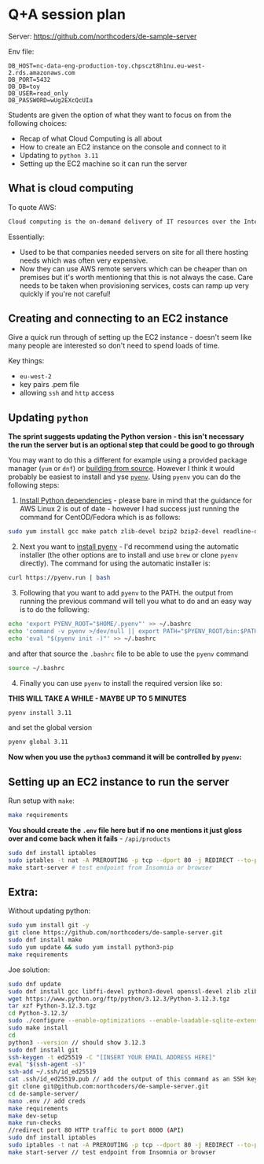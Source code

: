 # Q+A session plan

Server: https://github.com/northcoders/de-sample-server

Env file:

```env
DB_HOST=nc-data-eng-production-toy.chpsczt8h1nu.eu-west-2.rds.amazonaws.com
DB_PORT=5432
DB_DB=toy
DB_USER=read_only
DB_PASSWORD=wUg2EXcQcUIa
```

Students are given the option of what they want to focus on from the following choices:

- Recap of what Cloud Computing is all about
- How to create an EC2 instance on the console and connect to it
- Updating to `python 3.11`
- Setting up the EC2 machine so it can run the server

## What is cloud computing

To quote AWS:

```txt
Cloud computing is the on-demand delivery of IT resources over the Internet with pay-as-you-go pricing. Instead of buying, owning, and maintaining physical data centers and servers, you can access technology services, such as computing power, storage, and databases, on an as-needed basis from a cloud provider like Amazon Web Services (AWS).
```

Essentially:

- Used to be that companies needed servers on site for all there hosting needs which was often very expensive.
- Now they can use AWS remote servers which can be cheaper than on premises but it's worth mentioning that this is not always the case. Care needs to be taken when provisioning services, costs can ramp up very quickly if you're not careful!

## Creating and connecting to an EC2 instance

Give a quick run through of setting up the EC2 instance - doesn't seem like many people are interested so don't need to spend loads of time.

Key things:

- `eu-west-2`
- key pairs .pem file
- allowing `ssh` and `http` access

## Updating `python`

**The sprint suggests updating the Python version - this isn't necessary the run the server but is an optional step that could be good to go through**

You may want to do this a different for example using a provided package manager (`yum` or `dnf`) or [building from source](https://realpython.com/installing-python/#linux-how-to-build-python-from-source-code). However I think it would probably be easiest to install and yse [`pyenv`](https://github.com/pyenv/pyenv/tree/master). Using `pyenv` you can do the following steps:

1. [Install Python dependencies](https://github.com/pyenv/pyenv/wiki#suggested-build-environment) - please bare in mind that the guidance for AWS Linux 2 is out of date - however I had success just running the command for CentOD/Fedora which is as follows:

```sh
sudo yum install gcc make patch zlib-devel bzip2 bzip2-devel readline-devel sqlite sqlite-devel openssl-devel tk-devel libffi-devel xz-devel
```

2. Next you want to [install pyenv](https://github.com/pyenv/pyenv/tree/master?tab=readme-ov-file#unixmacos) - I'd recommend using the automatic installer (the other options are to install and use `brew` or clone `pyenv` directly). The command for using the automatic installer is:

```sh
curl https://pyenv.run | bash
```

3. Following that you want to add `pyenv` to the PATH. the output from running the previous command will tell you what to do and an easy way is to do the following:

```sh
echo 'export PYENV_ROOT="$HOME/.pyenv"' >> ~/.bashrc
echo 'command -v pyenv >/dev/null || export PATH="$PYENV_ROOT/bin:$PATH"' >> ~/.bashrc
echo 'eval "$(pyenv init -)"' >> ~/.bashrc
```

and after that source the `.bashrc` file to be able to use the `pyenv` command

```sh
source ~/.bashrc
```

4. Finally you can use `pyenv` to install the required version like so:

**THIS WILL TAKE A WHILE - MAYBE UP TO 5 MINUTES**

```sh
pyenv install 3.11
```

and set the global version

```sh
pyenv global 3.11
```

**Now when you use the `python3` command it will be controlled by `pyenv`:**

## Setting up an EC2 instance to run the server

Run setup with `make`:

```sh
make requirements
```

**You should create the `.env` file here but if no one mentions it just gloss over and come back when it fails** - `/api/products`

```sh
sudo dnf install iptables
sudo iptables -t nat -A PREROUTING -p tcp --dport 80 -j REDIRECT --to-port 8000
make start-server # test endpoint from Insomnia or browser
```

## Extra:

Without updating python:

```sh
sudo yum install git -y
git clone https://github.com/northcoders/de-sample-server.git
sudo dnf install make
sudo yum update && sudo yum install python3-pip
make requirements
```

Joe solution:

```sh
sudo dnf update
sudo dnf install gcc libffi-devel python3-devel openssl-devel zlib zlib-devel bzip2 bzip2-devel xz xz-devel sqlite sqlite-devel
wget https://www.python.org/ftp/python/3.12.3/Python-3.12.3.tgz
tar xzf Python-3.12.3.tgz
cd Python-3.12.3/
sudo ./configure --enable-optimizations --enable-loadable-sqlite-extensions
sudo make install
cd
python3 --version // should show 3.12.3
sudo dnf install git
ssh-keygen -t ed25519 -C "[INSERT YOUR EMAIL ADDRESS HERE]"
eval "$(ssh-agent -s)"
ssh-add ~/.ssh/id_ed25519
cat .ssh/id_ed25519.pub // add the output of this command as an SSH key in Github
git clone git@github.com:northcoders/de-sample-server.git
cd de-sample-server/
nano .env // add creds
make requirements
make dev-setup
make run-checks
//redirect port 80 HTTP traffic to port 8000 (API)
sudo dnf install iptables
sudo iptables -t nat -A PREROUTING -p tcp --dport 80 -j REDIRECT --to-port 8000
make start-server // test endpoint from Insomnia or browser
```
